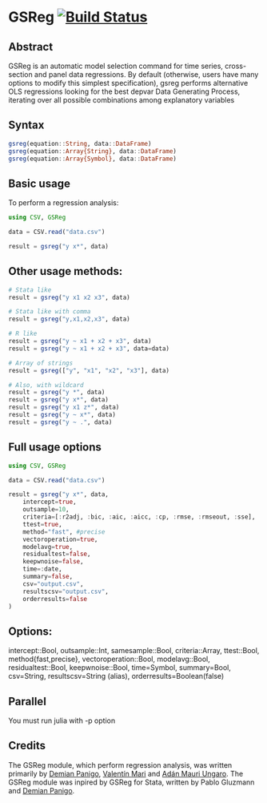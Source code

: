 # GSReg [![Build Status](https://travis-ci.org/ParallelGSReg/GSReg.jl.svg?branch=master)](https://travis-ci.org/ParallelGSReg/GSReg.jl)

## Abstract
GSReg is an automatic model selection command for time series, cross-section and panel data regressions. By default (otherwise, users have many options to modify this simplest specification), gsreg performs alternative OLS regressions looking for the best depvar Data Generating Process, iterating over all possible combinations among explanatory variables

## Syntax

```julia
gsreg(equation::String, data::DataFrame)
gsreg(equation::Array{String}, data::DataFrame)
gsreg(equation::Array{Symbol}, data::DataFrame)
```

## Basic usage

To perform a regression analysis:

```julia
using CSV, GSReg

data = CSV.read("data.csv")

result = gsreg("y x*", data)
```

## Other usage methods:

```julia
# Stata like
result = gsreg("y x1 x2 x3", data)

# Stata like with comma
result = gsreg("y,x1,x2,x3", data)

# R like
result = gsreg("y ~ x1 + x2 + x3", data)
result = gsreg("y ~ x1 + x2 + x3", data=data)

# Array of strings
result = gsreg(["y", "x1", "x2", "x3"], data)

# Also, with wildcard
result = gsreg("y *", data)
result = gsreg("y x*", data)
result = gsreg("y x1 z*", data)
result = gsreg("y ~ x*", data)
result = gsreg("y ~ .", data)
```
## Full usage options

```julia
using CSV, GSReg

data = CSV.read("data.csv")

result = gsreg("y x*", data,
    intercept=true,
    outsample=10,
    criteria=[:r2adj, :bic, :aic, :aicc, :cp, :rmse, :rmseout, :sse],
    ttest=true,
    method="fast", #precise
    vectoroperation=true,
    modelavg=true,
    residualtest=false,
    keepwnoise=false,
    time=:date,
    summary=false,
    csv="output.csv",
    resultscsv="output.csv",
    orderresults=false
)
```

## Options:

intercept::Bool,
outsample::Int,
samesample::Bool,
criteria::Array,
ttest::Bool,
method{fast,precise},
vectoroperation::Bool,
modelavg::Bool,
residualtest::Bool,
keepwnoise::Bool,
time=Symbol,
summary=Bool,
csv=String,
resultscsv=String (alias),
orderresults=Boolean(false)


## Parallel

You must run julia with -p option

 
## Credits

The GSReg module, which perform regression analysis, was written primarily by [Demian Panigo](https://github.com/dpanigo/), [Valentín Mari](https://github.com/vmari/) and [Adán Mauri Ungaro](https://github.com/adanmauri/). The GSReg module was inpired by GSReg for Stata, written by Pablo Gluzmann and [Demian Panigo](https://github.com/dpanigo/).
